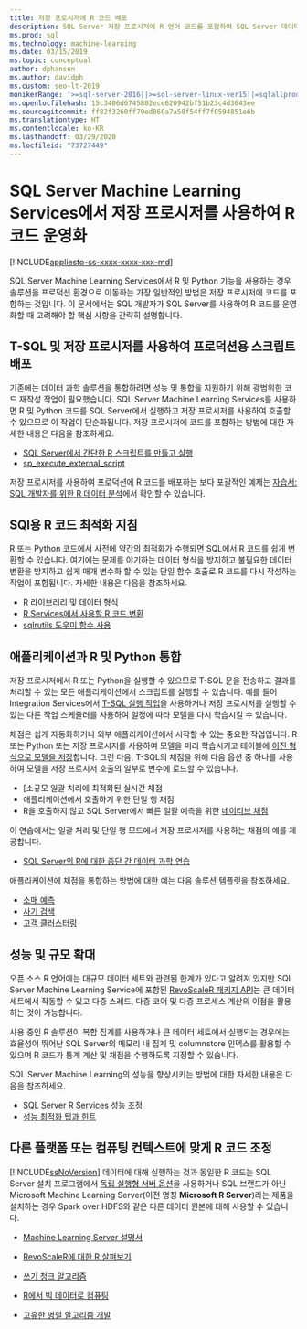 ```yaml
---
title: 저장 프로시저에 R 코드 배포
description: SQL Server 저장 프로시저에 R 언어 코드를 포함하여 SQL Server 데이터베이스에 액세스할 수 있는 모든 클라이언트 애플리케이션에서 사용할 수 있도록 합니다.
ms.prod: sql
ms.technology: machine-learning
ms.date: 03/15/2019
ms.topic: conceptual
author: dphansen
ms.author: davidph
ms.custom: seo-lt-2019
monikerRange: '>=sql-server-2016||>=sql-server-linux-ver15||=sqlallproducts-allversions'
ms.openlocfilehash: 15c3406d6745802ece620942bf51b23c4d3643ee
ms.sourcegitcommit: ff82f3260ff79ed860a7a58f54ff7f0594851e6b
ms.translationtype: HT
ms.contentlocale: ko-KR
ms.lasthandoff: 03/29/2020
ms.locfileid: "73727449"
---
```

# <a name="operationalize-r-code-using-stored-procedures-in-sql-server-machine-learning-services"></a>SQL Server Machine Learning Services에서 저장 프로시저를 사용하여 R 코드 운영화
[!INCLUDE[appliesto-ss-xxxx-xxxx-xxx-md](../../includes/appliesto-ss-xxxx-xxxx-xxx-md.md)]

SQL Server Machine Learning Services에서 R 및 Python 기능을 사용하는 경우 솔루션을 프로덕션 환경으로 이동하는 가장 일반적인 방법은 저장 프로시저에 코드를 포함하는 것입니다. 이 문서에서는 SQL 개발자가 SQL Server를 사용하여 R 코드를 운영화할 때 고려해야 할 핵심 사항을 간략히 설명합니다.

## <a name="deploy-production-ready-script-using-t-sql-and-stored-procedures"></a>T-SQL 및 저장 프로시저를 사용하여 프로덕션용 스크립트 배포

기존에는 데이터 과학 솔루션을 통합하려면 성능 및 통합을 지원하기 위해 광범위한 코드 재작성 작업이 필요했습니다. SQL Server Machine Learning Services를 사용하면 R 및 Python 코드를 SQL Server에서 실행하고 저장 프로시저를 사용하여 호출할 수 있으므로 이 작업이 단순화됩니다. 저장 프로시저에 코드를 포함하는 방법에 대한 자세한 내용은 다음을 참조하세요.

+ [SQL Server에서 간단한 R 스크립트를 만들고 실행](../tutorials/quickstart-r-create-script.md)
+ [sp_execute_external_script](../../relational-databases/system-stored-procedures/sp-execute-external-script-transact-sql.md)

저장 프로시저를 사용하여 프로덕션에 R 코드를 배포하는 보다 포괄적인 예제는 [자습서: SQL 개발자를 위한 R 데이터 분석](../../advanced-analytics/tutorials/sqldev-in-database-r-for-sql-developers.md)에서 확인할 수 있습니다.

## <a name="guidelines-for-optimizing-r-code-for-sql"></a>SQl용 R 코드 최적화 지침

R 또는 Python 코드에서 사전에 약간의 최적화가 수행되면 SQL에서 R 코드를 쉽게 변환할 수 있습니다. 여기에는 문제를 야기하는 데이터 형식을 방지하고 불필요한 데이터 변환을 방지하고 쉽게 매개 변수화 할 수 있는 단일 함수 호출로 R 코드를 다시 작성하는 작업이 포함됩니다. 자세한 내용은 다음을 참조하세요.

+ [R 라이브러리 및 데이터 형식](r-libraries-and-data-types.md)
+ [R Services에서 사용할 R 코드 변환](converting-r-code-for-use-in-sql-server.md)
+ [sqlrutils 도우미 함수 사용](ref-r-sqlrutils.md)

## <a name="integrate-r-and-python-with-applications"></a>애플리케이션과 R 및 Python 통합

저장 프로시저에서 R 또는 Python을 실행할 수 있으므로 T-SQL 문을 전송하고 결과를 처리할 수 있는 모든 애플리케이션에서 스크립트를 실행할 수 있습니다. 예를 들어 Integration Services에서 [T-SQL 실행 작업](https://docs.microsoft.com/sql/integration-services/control-flow/execute-t-sql-statement-task)을 사용하거나 저장 프로시저를 실행할 수 있는 다른 작업 스케줄러를 사용하여 일정에 따라 모델을 다시 학습시킬 수 있습니다.

채점은 쉽게 자동화하거나 외부 애플리케이션에서 시작할 수 있는 중요한 작업입니다. R 또는 Python 또는 저장 프로시저를 사용하여 모델을 미리 학습시키고 테이블에 [이진 형식으로 모델을 저장](../tutorials/walkthrough-build-and-save-the-model.md)합니다. 그런 다음, T-SQL의 채점을 위해 다음 옵션 중 하나를 사용하여 모델을 저장 프로시저 호출의 일부로 변수에 로드할 수 있습니다.

+ [소규모 일괄 처리에 최적화된 실시간 채점
+ 애플리케이션에서 호출하기 위한 단일 행 채점
+ R을 호출하지 않고 SQL Server에서 빠른 일괄 예측을 위한 [네이티브 채점](../sql-native-scoring.md)

이 연습에서는 일괄 처리 및 단일 행 모드에서 저장 프로시저를 사용하는 채점의 예를 제공합니다.

+ [SQL Server의 R에 대한 종단 간 데이터 과학 연습](../tutorials/walkthrough-data-science-end-to-end-walkthrough.md)

애플리케이션에 채점을 통합하는 방법에 대한 예는 다음 솔루션 템플릿을 참조하세요.

+ [소매 예측](https://github.com/Microsoft/SQL-Server-R-Services-Samples/blob/master/RetailForecasting/Introduction.md)
+ [사기 검색](https://github.com/Microsoft/r-server-fraud-detection)
+ [고객 클러스터링](https://github.com/Microsoft/sql-server-samples/tree/master/samples/features/r-services/getting-started/customer-clustering)

## <a name="boost-performance-and-scale"></a>성능 및 규모 확대

오픈 소스 R 언어에는 대규모 데이터 세트와 관련된 한계가 있다고 알려져 있지만 SQL Server Machine Learning Service에 포함된 [RevoScaleR 패키지 API](ref-r-revoscaler.md)는 큰 데이터 세트에서 작동할 수 있고 다중 스레드, 다중 코어 및 다중 프로세스 계산의 이점을 활용하는 것이 가능합니다.

사용 중인 R 솔루션이 복합 집계를 사용하거나 큰 데이터 세트에서 실행되는 경우에는 효율성이 뛰어난 SQL Server의 메모리 내 집계 및 columnstore 인덱스를 활용할 수 있으며 R 코드가 통계 계산 및 채점을 수행하도록 지정할 수 있습니다.

SQL Server Machine Learning의 성능을 향상시키는 방법에 대한 자세한 내용은 다음을 참조하세요.

+ [SQL Server R Services 성능 조정](../../advanced-analytics/r/sql-server-r-services-performance-tuning.md)
+ [성능 최적화 팁과 힌트](https://gallery.cortanaintelligence.com/Tutorial/SQL-Server-Optimization-Tips-and-Tricks-for-Analytics-Services)

## <a name="adapt-r-code-for-other-platforms-or-compute-contexts"></a>다른 플랫폼 또는 컴퓨팅 컨텍스트에 맞게 R 코드 조정

[!INCLUDE[ssNoVersion](../../includes/ssnoversion-md.md)] 데이터에 대해 실행하는 것과 동일한 R 코드는 SQL Server 설치 프로그램에서 [독립 실행형 서버 옵션](../install/sql-machine-learning-standalone-windows-install.md)을 사용하거나 SQL 브랜드가 아닌 Microsoft Machine Learning Server(이전 명칭 **Microsoft R Server**)라는 제품을 설치하는 경우 Spark over HDFS와 같은 다른 데이터 원본에 대해 사용할 수 있습니다.

+ [Machine Learning Server 설명서](https://docs.microsoft.com/r-server/)

+ [RevoScaleR에 대한 R 살펴보기](https://docs.microsoft.com/r-server/r/tutorial-r-to-revoscaler)

+ [쓰기 청크 알고리즘](https://docs.microsoft.com/r-server/r/how-to-developer-write-chunking-algorithms)

+ [R에서 빅 데이터로 컴퓨팅](https://docs.microsoft.com/r-server/r/tutorial-large-data-tips)

+ [고유한 병렬 알고리즘 개발](https://docs.microsoft.com/r-server/r-reference/revopemar/pemar)

